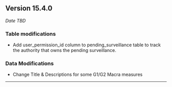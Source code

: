 
## Version 15.4.0
_Date TBD_

### Table modifications
* Add user_permission_id column to pending_surveillance table to track the authority that owns the pending surveillance.

### Data Modifications
* Change Title & Descriptions for some G1/G2 Macra measures

---
